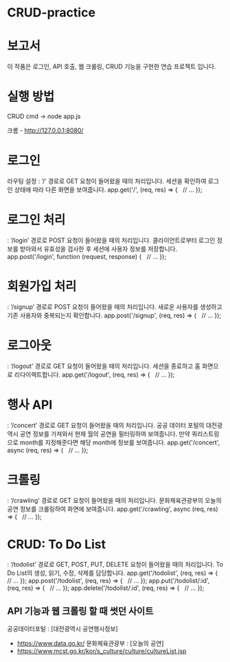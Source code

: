# CRUD-practice

# 보고서

이 작품은 로그인, API 호출, 웹 크롤링, CRUD 기능을 구현한 연습 프로젝트 입니다.

# 실행 방법

CRUD cmd -> node app.js

크롬 - http://127.0.0.1:8080/

# 로그인

라우팅 설정 : ‘/’ 경로로 GET 요청이 들어왔을 때의 처리입니다. 세션을 확인하여 로그인 상태에 따라 다른 화면을 보여줍니다.
app.get('/', (req, res) => {
  // ...
});

# 로그인 처리
: ‘/login’ 경로로 POST 요청이 들어왔을 때의 처리입니다. 클라이언트로부터 로그인 정보를 받아와서 유효성을 검사한 후 세션에 사용자 정보를 저장합니다.
app.post('/login', function (request, response) {
  // ...
});

# 회원가입 처리
: ‘/signup’ 경로로 POST 요청이 들어왔을 때의 처리입니다. 새로운 사용자를 생성하고 기존 사용자와 중복되는지 확인합니다.
app.post('/signup', (req, res) => {
  // ...
});

# 로그아웃
: ‘/logout’ 경로로 GET 요청이 들어왔을 때의 처리입니다. 세션을 종료하고 홈 화면으로 리다이렉트합니다.
app.get('/logout', (req, res) => {
  // ...
});

# 행사 API
: ‘/concert’ 경로로 GET 요청이 들어왔을 때의 처리입니다. 공공 데이터 포털의 대전광역시 공연 정보를 가져와서 현재 월의 공연을 필터링하여 보여줍니다. 만약 쿼리스트링으로 month를 지정해준다면 해당 month에 정보를 보여줍니다.
app.get('/concert', async (req, res) => {
  // ...
});

# 크롤링
: ‘/crawling’ 경로로 GET 요청이 들어왔을 때의 처리입니다. 문화체육관광부의 오늘의 공연 정보를 크롤링하여 화면에 보여줍니다.
app.get('/crawling', async (req, res) => {
  // ...
});

# CRUD: To Do List
: ‘/todolist’ 경로로 GET, POST, PUT, DELETE 요청이 들어왔을 때의 처리입니다. To Do List의 생성, 읽기, 수정, 삭제를 담당합니다.
app.get('/todolist', (req, res) => {
  // ...
});
app.post('/todolist', (req, res) => {
  // ...
});
app.put('/todolist/:id', (req, res) => {
  // ...
});
app.delete('/todolist/:id', (req, res) => {
  // ...
});

## API 기능과 웹 크롤링 할 때 썻던 사이트
공공데이터포털 : [대전광역시 공연행사정보]
  - https://www.data.go.kr/
문화체육관광부 : [오늘의 공연]
  - https://www.mcst.go.kr/kor/s_culture/culture/cultureList.jsp

